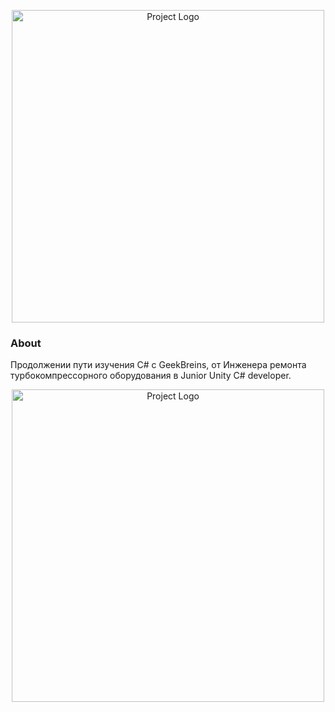 <p align="center">
      <img src="https://i.ibb.co/6sFNrbh/Geek-Breins.jpg" alt="Project Logo" width="500">

### About
Продолжении пути изучения C# с GeekBreins, от Инженера ремонта турбокомпрессорного оборудования в Junior Unity C# developer.

<p align="center">
      <img src="https://i.ibb.co/6rvjs2D/GB-Certificate-01.png" alt="Project Logo" width="500">
